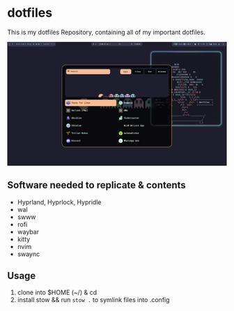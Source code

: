 # dotfiles
This is my dotfiles Repository, containing all of my important dotfiles.

![Example1](https://github.com/HilkopterBob/dotfiles/blob/main/example1.png?raw=true) 

## Software needed to replicate & contents
- Hyprland, Hyprlock, Hypridle
- wal
- swww
- rofi
- waybar
- kitty
- nvim
- swaync

## Usage

1. clone into $HOME (~/) & cd  
2. install stow && run `stow .` to symlink files into .config   


